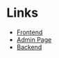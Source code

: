 # Links

- [Frontend](https://nextbookingfrontend.vercel.app)
- [Admin Page](https://admim-next-booking.vercel.app/nextbooking/admin/login)
- [Backend](https://nextbooking-ten.vercel.app)
